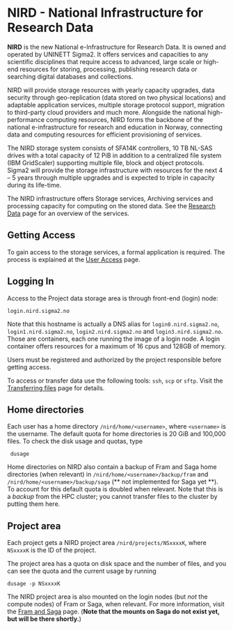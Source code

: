 # NIRD - National Infrastructure for Research Data

**NIRD** is the new National e-Infrastructure for Research Data. It is
owned and operated by UNINETT Sigma2.  It offers services and
capacities to any scientific disciplines that require access to
advanced, large scale or high-end resources for storing, processing,
publishing research data or searching digital databases and
collections.

NIRD will provide storage resources with yearly capacity upgrades,
data security through geo-replication (data stored on two physical
locations) and adaptable application services, multiple storage
protocol support, migration to third-party cloud providers and much
more. Alongside the national high-performance computing resources,
NIRD forms the backbone of the national e-infrastructure for research
and education in Norway, connecting data and computing resources for
efficient provisioning of services.

The NIRD storage system consists of SFA14K controllers, 10 TB NL-SAS
drives with a total capacity of 12 PiB in addition to a centralized
file system (IBM GridScaler) supporting multiple file, block and
object protocols. Sigma2 will provide the storage infrastructure with
resources for the next 4 – 5 years through multiple upgrades and is
expected to triple in capacity during its life-time.

The NIRD infrastructure offers Storage services, Archiving services
and processing capacity for computing on the stored data.  See
the [Research Data](https://www.sigma2.no/services-overview) page
for an overview of the services.


## Getting Access

To gain access to the storage services, a formal application is required. The process
is explained at the [User Access](https://www.sigma2.no/how-apply-user-account) page.


## Logging In

Access to the Project data storage area is through front-end (login) node:

    login.nird.sigma2.no

Note that this hostname is actually a DNS alias for
`login0.nird.sigma2.no`, `login1.nird.sigma2.no`,
`login2.nird.sigma2.no` and `login3.nird.sigma2.no`.  Those are
containers, each one running the image of a login node.  A login
container offers resources for a maximum of 16 cpus and 128GB of
memory.

Users must be registered and authorized by the project responsible
before getting access.

To access or transfer data use the following tools: `ssh`, `scp` or
`sftp`.  Visit the [Transferring files](../faq/file_transfer.md) page
for details.


## Home directories

Each user has a home directory `/nird/home/<username>`, where
`<username>` is the username.  The default quota for home directories
is 20 GiB and 100,000 files.  To check the disk usage and quotas, type

     dusage
     
Home directories on NIRD also contain a backup of Fram and Saga home
directories (when relevant) in `/nird/home/<username>/backup/fram` and
`/nird/home/<username>/backup/saga` (** not implemented for Saga yet
**).  To account for this default quota is doubled when relevant.
Note that this is a _backup_ from the HPC cluster; you cannot transfer
files to the cluster by putting them here.


## Project area

Each project gets a NIRD project area `/nird/projects/NSxxxxK`,
where `NSxxxxK` is the ID of the project.

The project area has a quota on disk space and the number of files,
and you can see the quota and the current usage by running

    dusage -p NSxxxxK

The NIRD project area is also mounted on the login nodes (but _not_
the compute nodes) of Fram or Saga, when relevant.  For more
information, visit the [Fram and Saga](clusters.md) page.
(**Note that the mounts on Saga do not exist yet, but will be there
shortly.**)
